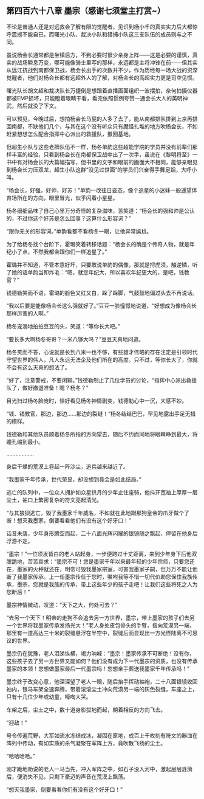 ## 第四百六十八章 墨宗（感谢七须堂主打赏~）
不论是普通人还是对远救会了解有限的觉醒者，见识到杨小千的真实实力后大都惊呼震撼不能自已，而曙光小队、裁决小队和猎捕小队这三支队伍的成员则与之不同。

虽说杨会长通常都是坐镇后方，不到必要时很少亲身上阵——这是必要的谨慎，真实的战场瞬息万变，哪可能像骑士里写的那样，永远都是主将冲锋在前——但其实从远江抗战到南都保卫战，杨会长出手的次数并不少，作为历经每一场大战的资深觉醒者，他们对杨会长都有远超外人的了解，对杨会长的高超实力更是司空见惯。

曙光队长胡文超和裁决队长万捷倒是想跟着直播画面组织一波摆拍，奈何拍摄仪器都被EMP损坏，只能瞪着眼睛干看，看完依照惯例夸赞一通会长大人的英明神武，然后就没了下文。

可以预见，今晚过后，想拍杨会长马屁的人多了去了，能从南都排队排到上京再排回南都，不缺他们几个，与其在这个没有听众只有魔怪扎堆的地方吹杨会长，不如赶紧想想怎么配合指挥中心派出的救援队，撤回基地。

但超生小队与这些老牌队伍不一样，杨冬单韵这些超能学院的学员并没有前辈们那样丰富的经验，只看到杨会长在南都保卫战中出了一次手，虽说在《黎明将至》一书中有对杨会长的大篇幅描写，但书里的文字和眼前的画面大不相同，能够亲眼见到杨会长力压双龙，超生小队这群“没见过世面”的学员们兴奋得手舞足蹈，大呼小叫。

“杨会长，好强，好帅，好苏！”单韵一改往日姿态，像个追星的小迷妹一般遥望体育场所在的方向，眼里冒光，似乎闪着小星星。

杨冬细细品味了自己心里万分奇怪的复杂滋味，苦笑道：“杨会长的强和帅是公认的，不过你这个好苏是怎么回事？这算什么形容词？”

“跟你无关的形容词。”单韵看都不看杨冬一眼，让他异常尴尬。

为了给杨冬找个台阶下，霍璐笑着转移话题：“杨会长的确是个传奇人物，就是年纪小了点，不然我都会跟你们一样追星了。”

霍璐并不知道，不管本意好坏，只要敢说单韵的偶像，那就是捋虎须，触逆鳞，听了她的话单韵当即炸毛：“嗯，就您年纪大，所以喜欢年纪更大的，是吧，钱教官？”

钱德勒笑而不语，霍璐的脸色又红又白，跺了跺脚，气鼓鼓地偏过头去不再说话。

“我以后要是能像杨会长这么强就好了。”豆豆一脸憧憬地说道，“好想成为像杨会长那样厉害的人啊。”

杨冬宠溺地拍拍豆豆的头，笑道：“等你长大吧。”

“要长多大啊杨冬哥哥？一米八够大吗？”豆豆天真地问道。

杨冬笑而不答，心说就是长到八米一也不够，有些雄才伟略的存在注定是引领时代守望世界的伟人，凡人永远无法企及他们所在的高度。只不过，等你长大了，你就不会有这么天真的想法了。

“好了，注意警戒，不要闲聊。”钱德勒制止了几位学员的讨论，“指挥中心派出救援队了，做好撤退准备！嗯？杨冬？”

目光扫过杨冬脸庞时，恰好看见杨冬神情剧变，钱德勒心中一沉，大感不妙。

“钱、钱教官，那边，那边……那边的裂缝！”杨冬结结巴巴，罕见地露出手足无措的模样。

钱德勒和其他队员顺着杨冬所指的方向望去，随后不约而同地将眼睛睁到最大，将瞳孔缩到最小。

………………

身后干燥的荒漠上卷起一阵沙尘，追兵越来越近了。

“我墨家千年传承，世代荣显，却没想到竟会是如此结局。”

逃亡的队列中，一位众人拥护如众星拱月的少年止住座骑，他抖开宽袖上厚厚一层尘土，袖口上繁密复杂的符文亮起清光。

“与其狼狈逃亡，毁了我墨家千年威名，不如就在此地跟那狗皇帝的爪牙做个了断！想灭我墨家，倒要看看他们有没有这个好牙口！”

话音未落，少年身形腾空而起，二十八面光辉闪耀的银镜随之飘起，停留在他身后浮游不定。

“墨宗！”一位须发皆白的老人站起身，一步便跨过十丈距离，来到少年身下后他双膝跪地，苦苦哀求：“墨宗不可！您是墨家千年以来最年轻的少年宗师，只要您还在，墨家的火种就还在，明帝可毁我墨家宗室，可害我墨家子嗣，但万万不能让他断了我墨家传承。上一任墨宗传任于您时，嘱咐我等不惜一切代价助您保住我族传承，墨宗，您就是我族的传承，带上这些年少的孩子走吧！让我们这些将死之人为您断后！”

墨宗神情微动，叹道：“天下之大，何处可去？”

“去另一个天下！明帝的走狗不会追去另一方世界，墨宗，带上墨家的孩子们去另一个世界将我墨家传承发扬光大！”老人身处皮包骨头的手臂，指向荒漠另一端，那里有一道高达三十米的裂缝悬浮在半空中，裂缝后面显现出一方光怪陆离不可思议的世界。

墨宗仍在犹豫，老人泪涕纵横，竭力呐喊：“墨宗！墨家传承不可断绝！没有你，这些孩子去了另一方世界又能如何？他们没有成为下一代墨宗的资质，也没有传承墨家的本领！您想做墨家最后一代墨宗吗！您想亲手葬送我墨家千年传承吗！”

墨宗终于改变心意，他深深望了老人一眼，随后抬手挥动袖袍，二十八面银镜收回袖内，银马车架全速奔腾，带着滚滚尘土冲向荒漠另一端的灰色裂缝，车座之上，只有十几位少年或幼童，嚎啕大哭。

车架之后，尘土之中，数十道身影拔地而起，朝着相反的方向飞去。

“迎敌！”

号令传遍荒野，大军如流水冻结成冰，凝固在原地，成百上千枚刻有符文的器皿在阵列中传动，有如实质的杀气凝聚在军阵上方，竟吹散飞扬的尘土。

“哈哈哈哈。”

刚才跪地劝说的老人一马当先，冲入军阵之中，如石子没入河中，激起层层涟漪后，便消失不见，只剩下豪迈的声音在荒漠上飘荡。

“想灭我墨家，倒要看看你们有没有这个好牙口！”

